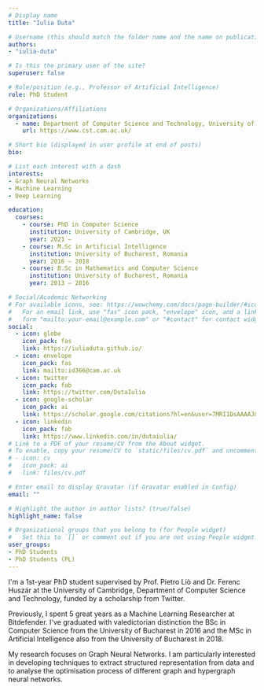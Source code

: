 ```yaml
---
# Display name
title: "Iulia Duta"

# Username (this should match the folder name and the name on publications)
authors:
- "iulia-duta"

# Is this the primary user of the site?
superuser: false

# Role/position (e.g., Professor of Artificial Intelligence)
role: PhD Student

# Organizations/Affiliations
organizations:
  - name: Department of Computer Science and Technology, University of Cambridge
    url: https://www.cst.cam.ac.uk/

# Short bio (displayed in user profile at end of posts)
bio: 

# List each interest with a dash
interests:
- Graph Neural Networks
- Machine Learning
- Deep Learning

education:
  courses:
    - course: PhD in Computer Science
      institution: University of Cambridge, UK
      year: 2021 – 
    - course: M.Sc in Artificial Intelligence
      institution: University of Bucharest, Romania
      year: 2016 – 2018
    - course: B.Sc in Mathematics and Computer Science
      institution: University of Bucharest, Romania
      year: 2013 – 2016

# Social/Academic Networking
# For available icons, see: https://wowchemy.com/docs/page-builder/#icons
#   For an email link, use "fas" icon pack, "envelope" icon, and a link in the
#   form "mailto:your-email@example.com" or "#contact" for contact widget.
social:
  - icon: globe
    icon_pack: fas
    link: https://iuliaduta.github.io/
  - icon: envelope
    icon_pack: fas
    link: mailto:id366@cam.ac.uk
  - icon: twitter
    icon_pack: fab
    link: https://twitter.com/DutaIulia
  - icon: google-scholar
    icon_pack: ai
    link: https://scholar.google.com/citations?hl=en&user=7MRI1DsAAAAJ&view_op=list_works&sortby=pubdate
  - icon: linkedin
    icon_pack: fab
    link: https://www.linkedin.com/in/dutaiulia/
# Link to a PDF of your resume/CV from the About widget.
# To enable, copy your resume/CV to `static/files/cv.pdf` and uncomment the lines below.
# - icon: cv
#   icon_pack: ai
#   link: files/cv.pdf

# Enter email to display Gravatar (if Gravatar enabled in Config)
email: ""

# Highlight the author in author lists? (true/false)
highlight_name: false

# Organizational groups that you belong to (for People widget)
#   Set this to `[]` or comment out if you are not using People widget.
user_groups:
- PhD Students
- PhD Students (PL)
---
```


I'm a 1st-year PhD student supervised by Prof. Pietro Liò and Dr. Ferenc Huszár at the University of Cambridge, Department of Computer Science and Technology, funded by a scholarship from Twitter.

Previously, I spent 5 great years as a Machine Learning Researcher at Bitdefender. I've graduated with valedictorian distinction the BSc in Computer Science from the University of Bucharest in 2016 and the MSc in Artificial Intelligence also from the University of Bucharest in 2018.

My research focuses on Graph Neural Networks. I am particularly interested in developing techniques to extract structured representation from data and to analyse the optimisation process of different graph and hypergraph neural networks.